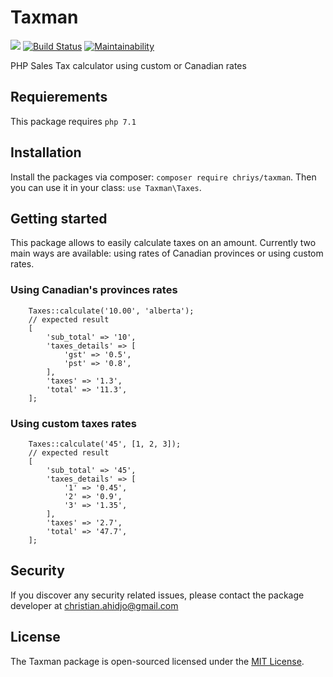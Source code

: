 # Taxman
![](https://img.shields.io/badge/size-50%20kB-brightgreen.svg)
[![Build Status](https://travis-ci.org/chriys/Taxman.svg?branch=master)](https://travis-ci.org/chriys/Taxman)
[![Maintainability](https://api.codeclimate.com/v1/badges/82f1863574f6c8753c85/maintainability)](https://codeclimate.com/github/chriys/Taxman/maintainability)


PHP Sales Tax calculator using custom or Canadian rates

## Requierements
This package requires `php 7.1`

## Installation
Install the packages via composer: `composer require chriys/taxman`.
Then you can use it in your class: `use Taxman\Taxes`.

## Getting started
This package allows to easily calculate taxes on an amount.
Currently two main ways are available: using rates of Canadian provinces or using custom rates.

### Using Canadian's provinces rates
```
    Taxes::calculate('10.00', 'alberta');
    // expected result
    [
        'sub_total' => '10',
        'taxes_details' => [
            'gst' => '0.5',
            'pst' => '0.8',
        ],
        'taxes' => '1.3',
        'total' => '11.3',
    ];
```

### Using custom taxes rates
```
    Taxes::calculate('45', [1, 2, 3]);
    // expected result
    [
        'sub_total' => '45',
        'taxes_details' => [
            '1' => '0.45',
            '2' => '0.9',
            '3' => '1.35',
        ],
        'taxes' => '2.7',
        'total' => '47.7',
    ];
```


## Security
If you discover any security related issues, please contact the package developer at christian.ahidjo@gmail.com

## License
The Taxman package is open-sourced licensed under the [MIT License](License).